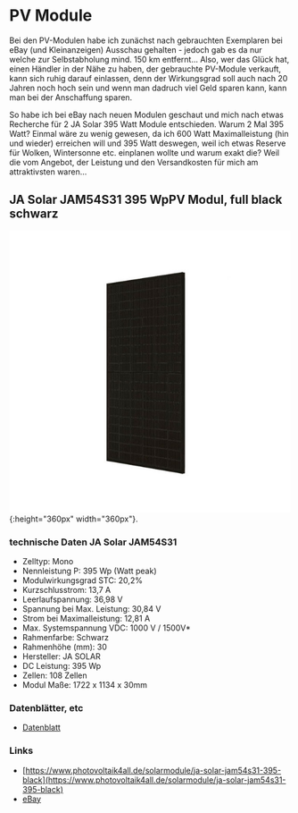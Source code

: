 # PV Module

Bei den PV-Modulen habe ich zunächst nach gebrauchten Exemplaren bei eBay (und Kleinanzeigen) Ausschau gehalten - jedoch gab es da nur welche zur Selbstabholung mind. 150 km entfernt...
Also, wer das Glück hat, einen Händler in der Nähe zu haben, der gebrauchte PV-Module verkauft, kann sich ruhig darauf einlassen, denn der Wirkungsgrad soll auch nach 20 Jahren noch hoch sein und wenn man dadruch viel Geld sparen kann, kann man bei der Anschaffung sparen.

So habe ich bei eBay nach neuen Modulen geschaut und mich nach etwas Recherche für 2 JA Solar 395 Watt Module entschieden.
Warum 2 Mal 395 Watt? Einmal wäre zu wenig gewesen, da ich 600 Watt Maximalleistung (hin und wieder) erreichen will und 395 Watt deswegen, weil ich etwas Reserve für Wolken, Wintersonne etc. einplanen wollte und warum exakt die? Weil die vom Angebot, der Leistung und den Versandkosten für mich am attraktivsten waren...

## JA Solar JAM54S31 395 WpPV Modul, full black schwarz

![JA Solar JAM54S31](files/pv-molules/jasolar_JAM54S31_395/Photovoltaik_JASolar_375WP_schwarz_seitlich.jpg 'JA Solar JAM54S31 PV Modul 395 Wp full black schwarz'){:height="360px" width="360px"}.

### technische Daten JA Solar JAM54S31

* Zelltyp: Mono
* Nennleistung P: 395 Wp (Watt peak)
* Modulwirkungsgrad STC: 20,2%
* Kurzschlusstrom: 13,7 A
* Leerlaufspannung: 36,98 V
* Spannung bei Max. Leistung: 30,84 V
* Strom bei Maximalleistung: 12,81 A
* Max. Systemspannung VDC: 1000 V / 1500V*
* Rahmenfarbe: Schwarz
* Rahmenhöhe (mm): 30
* Hersteller: JA SOLAR
* DC Leistung: 395 Wp
* Zellen: 108 Zellen
* Modul Maße: 1722 x 1134 x 30mm

### Datenblätter, etc

* [Datenblatt](DB-JAM54S31MR_MC4_JAM54S31_380-405_MR_Global_EN.pdf)

### Links

* [https://www.photovoltaik4all.de/solarmodule/ja-solar-jam54s31-395-black](https://www.photovoltaik4all.de/solarmodule/ja-solar-jam54s31-395-black)
* [eBay](https://www.ebay.de/itm/294930335743)
